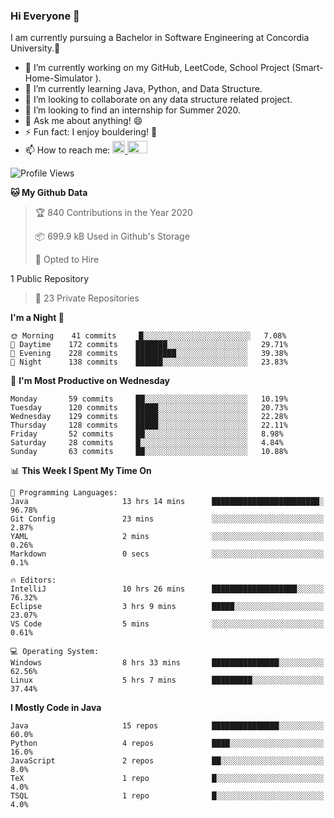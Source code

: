 ### Hi Everyone 👋
I am currently pursuing a Bachelor in Software Engineering at Concordia University.🏫

- 🔭 I’m currently working on my GitHub, LeetCode, School Project (Smart-Home-Simulator ).
- 🌱 I’m currently learning Java, Python, and Data Structure.
- 👯 I’m looking to collaborate on any data structure related project.
- 🤔 I’m looking to find an internship for Summer 2020.
- 💬 Ask me about anything! 😄
- ⚡ Fun fact: I enjoy bouldering! 🧗‍
- 📫 How to reach me: <a href="https://www.linkedin.com/in/siu-tong-ye/" target="_blank"> <img width="20px" width="32" src="https://cdn.jsdelivr.net/npm/simple-icons@v3/icons/linkedin.svg" /> </a> <a href="mailto:SiuTongYe@gmail.com" target="_blank"> <img height="20" width="32" src="https://cdn.jsdelivr.net/npm/simple-icons@v3/icons/gmail.svg" /> </a>

<!--START_SECTION:waka-->
![Profile Views](http://img.shields.io/badge/Profile%20Views-9-blue)

**🐱 My Github Data** 

> 🏆 840 Contributions in the Year 2020
 > 
> 📦 699.9 kB Used in Github's Storage 
 > 
> 💼 Opted to Hire
 > 
1 Public Repository 
 > 
> 🔑 23 Private Repositories  

**I'm a Night 🦉** 

```text
🌞 Morning    41 commits     █░░░░░░░░░░░░░░░░░░░░░░░░   7.08% 
🌆 Daytime    172 commits    ███████░░░░░░░░░░░░░░░░░░   29.71% 
🌃 Evening    228 commits    █████████░░░░░░░░░░░░░░░░   39.38% 
🌙 Night      138 commits    ██████░░░░░░░░░░░░░░░░░░░   23.83%

```
📅 **I'm Most Productive on Wednesday** 

```text
Monday       59 commits     ██░░░░░░░░░░░░░░░░░░░░░░░   10.19% 
Tuesday      120 commits    █████░░░░░░░░░░░░░░░░░░░░   20.73% 
Wednesday    129 commits    █████░░░░░░░░░░░░░░░░░░░░   22.28% 
Thursday     128 commits    █████░░░░░░░░░░░░░░░░░░░░   22.11% 
Friday       52 commits     ██░░░░░░░░░░░░░░░░░░░░░░░   8.98% 
Saturday     28 commits     █░░░░░░░░░░░░░░░░░░░░░░░░   4.84% 
Sunday       63 commits     ██░░░░░░░░░░░░░░░░░░░░░░░   10.88%

```


📊 **This Week I Spent My Time On** 

```text
💬 Programming Languages: 
Java                     13 hrs 14 mins      ████████████████████████░   96.78% 
Git Config               23 mins             ░░░░░░░░░░░░░░░░░░░░░░░░░   2.87% 
YAML                     2 mins              ░░░░░░░░░░░░░░░░░░░░░░░░░   0.26% 
Markdown                 0 secs              ░░░░░░░░░░░░░░░░░░░░░░░░░   0.1%

🔥 Editors: 
IntelliJ                 10 hrs 26 mins      ███████████████████░░░░░░   76.32% 
Eclipse                  3 hrs 9 mins        █████░░░░░░░░░░░░░░░░░░░░   23.07% 
VS Code                  5 mins              ░░░░░░░░░░░░░░░░░░░░░░░░░   0.61%

💻 Operating System: 
Windows                  8 hrs 33 mins       ███████████████░░░░░░░░░░   62.56% 
Linux                    5 hrs 7 mins        █████████░░░░░░░░░░░░░░░░   37.44%

```

**I Mostly Code in Java** 

```text
Java                     15 repos            ███████████████░░░░░░░░░░   60.0% 
Python                   4 repos             ████░░░░░░░░░░░░░░░░░░░░░   16.0% 
JavaScript               2 repos             ██░░░░░░░░░░░░░░░░░░░░░░░   8.0% 
TeX                      1 repo              █░░░░░░░░░░░░░░░░░░░░░░░░   4.0% 
TSQL                     1 repo              █░░░░░░░░░░░░░░░░░░░░░░░░   4.0%

```



<!--END_SECTION:waka-->

